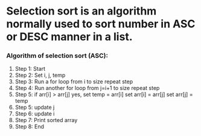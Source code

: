 # Selection sort is an algorithm normally used to sort number in ASC or DESC manner in a list.

### Algorithm of selection sort (ASC):
1. Step 1: Start
2. Step 2: Set i, j, temp
3. Step 3: Run a for loop from i to size
        repeat step 
4. Step 4: Run another for loop from j=i+1 to size
        repeat step
5. Step 5: if arr[i] > arr[j]
        yes, set temp = arr[i]
             set arr[i] = arr[j]
             set arr[j] = temp
6. Step 5: update j
7. Step 6: update i
8. Step 7: Print sorted array
9. Step 8: End